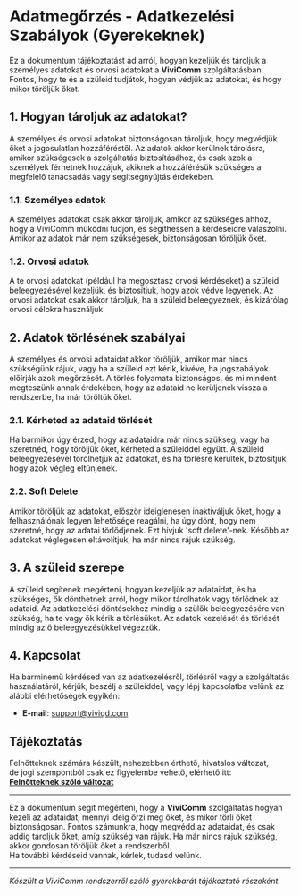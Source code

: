 # Adatmegőrzés - Adatkezelési Szabályok (Gyerekeknek)

Ez a dokumentum tájékoztatást ad arról, hogyan kezeljük és tároljuk a személyes adatokat és orvosi adatokat a **ViviComm** szolgáltatásban. Fontos, hogy te és a szüleid tudjátok, hogyan védjük az adatokat, és hogy mikor töröljük őket.

## 1. Hogyan tároljuk az adatokat?

A személyes és orvosi adatokat biztonságosan tároljuk, hogy megvédjük őket a jogosulatlan hozzáféréstől. Az adatok akkor kerülnek tárolásra, amikor szükségesek a szolgáltatás biztosításához, és csak azok a személyek férhetnek hozzájuk, akiknek a hozzáférésük szükséges a megfelelő tanácsadás vagy segítségnyújtás érdekében.

### **1.1. Személyes adatok**
A személyes adatokat csak akkor tároljuk, amikor az szükséges ahhoz, hogy a ViviComm működni tudjon, és segíthessen a kérdéseidre válaszolni. Amikor az adatok már nem szükségesek, biztonságosan töröljük őket.

### **1.2. Orvosi adatok**
A te orvosi adatokat (például ha megosztasz orvosi kérdéseket) a szüleid beleegyezésével kezeljük, és biztosítjuk, hogy azok védve legyenek. Az orvosi adatokat csak akkor tároljuk, ha a szüleid beleegyeznek, és kizárólag orvosi célokra használjuk.

## 2. Adatok törlésének szabályai

A személyes és orvosi adataidat akkor töröljük, amikor már nincs szükségünk rájuk, vagy ha a szüleid ezt kérik, kivéve, ha jogszabályok előírják azok megőrzését. A törlés folyamata biztonságos, és mi mindent megteszünk annak érdekében, hogy az adataid ne kerüljenek vissza a rendszerbe, ha már töröltük őket.

### **2.1. Kérheted az adataid törlését**
Ha bármikor úgy érzed, hogy az adataidra már nincs szükség, vagy ha szeretnéd, hogy töröljük őket, kérheted a szüleiddel együtt. A szüleid beleegyezésével törölhetjük az adatokat, és ha törlésre kerültek, biztosítjuk, hogy azok végleg eltűnjenek.

### **2.2. Soft Delete**
Amikor töröljük az adatokat, először ideiglenesen inaktiváljuk őket, hogy a felhasználónak legyen lehetősége reagálni, ha úgy dönt, hogy nem szeretné, hogy az adatai törlődjenek. Ezt hívjuk 'soft delete'-nek. Később az adatokat véglegesen eltávolítjuk, ha már nincs rájuk szükség.

## 3. A szüleid szerepe

A szüleid segítenek megérteni, hogyan kezeljük az adataidat, és ha szükséges, ők dönthetnek arról, hogy mikor tárolhatók vagy törlődnek az adataid. Az adatkezelési döntésekhez mindig a szülők beleegyezésére van szükség, ha te vagy ők kérik a törlésüket. Az adatok kezelését és törlését mindig az ő beleegyezésükkel végezzük.

## 4. Kapcsolat

Ha bárminemű kérdésed van az adatkezelésről, törlésről vagy a szolgáltatás használatáról, kérjük, beszélj a szüleiddel, vagy lépj kapcsolatba velünk az alábbi elérhetőségek egyikén:

- **E-mail**: [support@viviqd.com](mailto:support@viviqd.com)

## Tájékoztatás

Felnőtteknek számára készült, nehezebben érthető, hivatalos változat,<br/> de jogi szempontból csak ez figyelembe vehető, elérhető itt:  
[**Felnőtteknek szóló változat**](../adult/data-retention.md)

---

Ez a dokumentum segít megérteni, hogy a **ViviComm** szolgáltatás hogyan kezeli az adataidat, mennyi ideig őrzi meg őket, és mikor törli őket biztonságosan. Fontos számunkra, hogy megvédd az adataidat, és csak addig tároljuk őket, amíg szükség van rájuk. Ha már nincs rájuk szükség, akkor gondosan töröljük őket a rendszerből.  
Ha további kérdéseid vannak, kérlek, tudasd velünk.

---

*Készült a ViviComm rendszerről szóló gyerekbarát tájékoztató részeként.*

